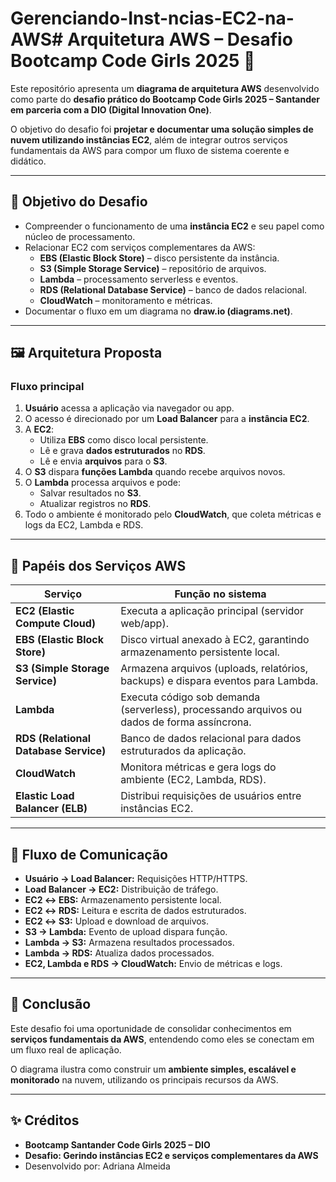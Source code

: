 # Gerenciando-Inst-ncias-EC2-na-AWS# Arquitetura AWS – Desafio Bootcamp Code Girls 2025 🚀

Este repositório apresenta um **diagrama de arquitetura AWS** desenvolvido como parte do **desafio prático do Bootcamp Code Girls 2025 – Santander em parceria com a DIO (Digital Innovation One)**.  

O objetivo do desafio foi **projetar e documentar uma solução simples de nuvem utilizando instâncias EC2**, além de integrar outros serviços fundamentais da AWS para compor um fluxo de sistema coerente e didático.  

---

## 🎯 Objetivo do Desafio
- Compreender o funcionamento de uma **instância EC2** e seu papel como núcleo de processamento.  
- Relacionar EC2 com serviços complementares da AWS:  
  - **EBS (Elastic Block Store)** – disco persistente da instância.  
  - **S3 (Simple Storage Service)** – repositório de arquivos.  
  - **Lambda** – processamento serverless e eventos.  
  - **RDS (Relational Database Service)** – banco de dados relacional.  
  - **CloudWatch** – monitoramento e métricas.  
- Documentar o fluxo em um diagrama no **draw.io (diagrams.net)**.  

---

## 🖼️ Arquitetura Proposta

### Fluxo principal
1. **Usuário** acessa a aplicação via navegador ou app.  
2. O acesso é direcionado por um **Load Balancer** para a **instância EC2**.  
3. A **EC2**:  
   - Utiliza **EBS** como disco local persistente.  
   - Lê e grava **dados estruturados** no **RDS**.  
   - Lê e envia **arquivos** para o **S3**.  
4. O **S3** dispara **funções Lambda** quando recebe arquivos novos.  
5. O **Lambda** processa arquivos e pode:  
   - Salvar resultados no **S3**.  
   - Atualizar registros no **RDS**.  
6. Todo o ambiente é monitorado pelo **CloudWatch**, que coleta métricas e logs da EC2, Lambda e RDS.  

---

## 🔑 Papéis dos Serviços AWS

| Serviço | Função no sistema |
|---------|-------------------|
| **EC2 (Elastic Compute Cloud)** | Executa a aplicação principal (servidor web/app). |
| **EBS (Elastic Block Store)** | Disco virtual anexado à EC2, garantindo armazenamento persistente local. |
| **S3 (Simple Storage Service)** | Armazena arquivos (uploads, relatórios, backups) e dispara eventos para Lambda. |
| **Lambda** | Executa código sob demanda (serverless), processando arquivos ou dados de forma assíncrona. |
| **RDS (Relational Database Service)** | Banco de dados relacional para dados estruturados da aplicação. |
| **CloudWatch** | Monitora métricas e gera logs do ambiente (EC2, Lambda, RDS). |
| **Elastic Load Balancer (ELB)** | Distribui requisições de usuários entre instâncias EC2. |

---

## 🔗 Fluxo de Comunicação

- **Usuário → Load Balancer:** Requisições HTTP/HTTPS.  
- **Load Balancer → EC2:** Distribuição de tráfego.  
- **EC2 ↔ EBS:** Armazenamento persistente local.  
- **EC2 ↔ RDS:** Leitura e escrita de dados estruturados.  
- **EC2 ↔ S3:** Upload e download de arquivos.  
- **S3 → Lambda:** Evento de upload dispara função.  
- **Lambda → S3:** Armazena resultados processados.  
- **Lambda → RDS:** Atualiza dados processados.  
- **EC2, Lambda e RDS → CloudWatch:** Envio de métricas e logs.  

---

## 📌 Conclusão
Este desafio foi uma oportunidade de consolidar conhecimentos em **serviços fundamentais da AWS**, entendendo como eles se conectam em um fluxo real de aplicação.  

O diagrama ilustra como construir um **ambiente simples, escalável e monitorado** na nuvem, utilizando os principais recursos da AWS.  

---

## ✨ Créditos
- **Bootcamp Santander Code Girls 2025 – DIO**  
- **Desafio: Gerindo instâncias EC2 e serviços complementares da AWS**  
- Desenvolvido por: Adriana Almeida
